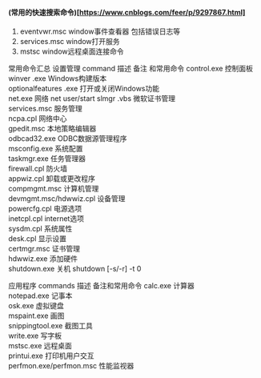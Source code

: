 #### (常用的快速搜索命令)[https://www.cnblogs.com/feer/p/9297867.html]
1. eventvwr.msc window事件查看器 包括错误日志等
2. services.msc window打开服务
3. mstsc window远程桌面连接命令

常用命令汇总
设置管理
 command	描述	备注 和常用命令
 control.exe	 控制面板	 
winver .exe	 Windows构建版本	 
optionalfeatures .exe	打开或关闭Windows功能 	 
net.exe	网络 	 net user/start
slmgr .vbs	微软证书管理 	 
services.msc 	服务管理 	 
ncpa.cpl 	 网络中心	 
 gpedit.msc	本地策略编辑器	 
odbcad32.exe	  ODBC数据源管理程序	 
 msconfig.exe	 系统配置	 
 taskmgr.exe	 任务管理器	 
 firewall.cpl	 防火墙	 
 appwiz.cpl	卸载或更改程序 	 
 compmgmt.msc	 计算机管理	 
 devmgmt.msc/hdwwiz.cpl	 设备管理	 
 powercfg.cpl	 电源选项	 
 inetcpl.cpl	 internet选项	 
 sysdm.cpl	 系统属性	 
 desk.cpl	 显示设置	 
 certmgr.msc	 证书管理	 
 hdwwiz.exe	 添加硬件	 
 shutdown.exe	 关机	 shutdown [-s/-r] -t 0

应用程序
commands	描述	备注和常用命令
calc.exe	计算器	 
notepad.exe	记事本	 
osk.exe	虚拟键盘	 
mspaint.exe	画图	 
snippingtool.exe	截图工具	 
write.exe	写字板	 
mstsc.exe	远程桌面	 
printui.exe	打印机用户交互	 
perfmon.exe/perfmon.msc	性能监视器	 
 

 
 
 
 

 

 

 

 

 

 

 